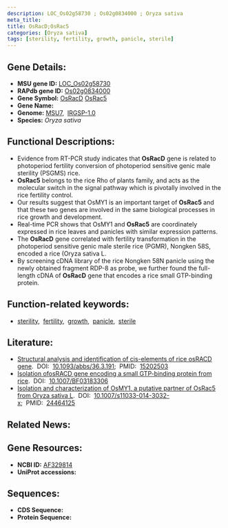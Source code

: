 ```yaml
---
description: LOC_Os02g58730 ; Os02g0834000 ; Oryza sativa
meta_title:
title: OsRacD;OsRac5
categories: [Oryza sativa]
tags: [sterility, fertility, growth, panicle, sterile]
---
```


## Gene Details:
- **MSU gene ID:** [LOC_Os02g58730](http://rice.uga.edu/cgi-bin/ORF_infopage.cgi?orf=LOC_Os02g58730)  
- **RAPdb gene ID:** [Os02g0834000](https://rapdb.dna.affrc.go.jp/locus/?name=Os02g0834000)  
- **Gene Symbol:** <u>OsRacD</u>&nbsp;<u>OsRac5</u>
- **Gene Name:**
- **Genome:**  [MSU7](http://rice.uga.edu/),&nbsp;&nbsp;[IRGSP-1.0](https://rapdb.dna.affrc.go.jp/download/irgsp1.html)
- **Species:** *Oryza sativa*

## Functional Descriptions:
   - Evidence from RT-PCR study indicates that **OsRacD** gene is related to photoperiod fertility conversion of photoperiod sensitive genic male sterility (PSGMS) rice.
   - **OsRac5** belongs to the rice Rho of plants family, and acts as the molecular switch in the signal pathway which is pivotally involved in the rice fertility control.
   - Our results suggest that OsMY1 is an important target of **OsRac5** and that these two genes are involved in the same biological processes in rice growth and development.
   - Real-time PCR shows that OsMY1 and **OsRac5** are coordinately expressed in rice leaves and panicles with similar expression patterns.
   - The **OsRacD** gene correlated with fertility transformation in the photoperiod sensitive genic male sterile rice (PGMR), Nongken 58S, encoded a rice (Oryza sativa L.
   - By screening cDNA library of the rice Nongken 58N panicle using the newly obtained fragment RDP-8 as probe, we further found the full-length cDNA of **OsRacD** gene that encodes a rice small GTP-binding protein.

## Function-related keywords:
   - [sterility](/tags/sterility/),&nbsp;&nbsp;[fertility](/tags/fertility/),&nbsp;&nbsp;[growth](/tags/growth/),&nbsp;&nbsp;[panicle](/tags/panicle/),&nbsp;&nbsp;[sterile](/tags/sterile/)

## Literature:
   - [Structural analysis and identification of cis-elements of rice osRACD gene](https://www.doi.org/10.1093/abbs/36.3.191).&nbsp;&nbsp;DOI:&nbsp;&nbsp;[10.1093/abbs/36.3.191](https://www.doi.org/10.1093/abbs/36.3.191);&nbsp;&nbsp;PMID:&nbsp;&nbsp;[15202503](https://pubmed.ncbi.nlm.nih.gov/15202503/)
   - [Isolation ofosRACD gene encoding a small GTP-binding protein from rice](https://www.doi.org/10.1007/BF03183306).&nbsp;&nbsp;DOI:&nbsp;&nbsp;[10.1007/BF03183306](https://www.doi.org/10.1007/BF03183306)
   - [Isolation and characterization of OsMY1, a putative partner of OsRac5 from Oryza sativa L](https://www.doi.org/10.1007/s11033-014-3032-x).&nbsp;&nbsp;DOI:&nbsp;&nbsp;[10.1007/s11033-014-3032-x](https://www.doi.org/10.1007/s11033-014-3032-x);&nbsp;&nbsp;PMID:&nbsp;&nbsp;[24464125](https://pubmed.ncbi.nlm.nih.gov/24464125/)

## Related News:

## Gene Resources:
- **NCBI ID:**  [AF329814](http://www.ncbi.nlm.nih.gov/nuccore/AF329814)
- **UniProt accessions:** [](https://www.uniprot.org/uniprotkb//entry)

## Sequences:
- **CDS Sequence:**
- **Protein Sequence:**
